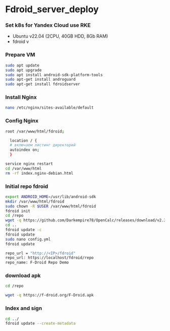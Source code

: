 # Fdroid_server_deploy

### Set k8s for Yandex Cloud use RKE

* Ubuntu v22.04 (2CPU, 40GB HDD, 8Gb RAM)
* fdroid v

### Prepare VM
```Bash
sudo apt update
sudo apt upgrade
sudo apt install android-sdk-platform-tools
sudo apt-get install androguard
sudo apt-get install fdroidserver
```
### Install Nginx
```Bash
nano /etc/nginx/sites-available/default
```
### Config Nginx
```Bash
root /var/www/html/fdroid;

  location / {
  # включаем листинг директорий
  autoindex on;
  }
```
```Bash
service nginx restart
cd /var/www/html
rm -rf index.nginx-debian.html
```

### Initial repo fdroid
```Bash
export ANDROID_HOME=/usr/lib/android-sdk
mkdir /var/www/html/fdroid
sudo chown -R $USER /var/www/html/fdroid
fdroid init
cd /repo
wget -q https://github.com/Darkempire78/OpenCalc/releases/download/v2.3.1/OpenCalc.v2.3.1.apk
cd ..
fdroid update -c
fdroid update
sudo nano config.yml
fdroid update
```

```Bash
repo_url = "http://<IP>/fdroid"
repo_url: https://localhost/fdroid/repo
repo_name: F-Droid Repo Demo

```

### download apk
```Bash
cd /repo

wget -q https://f-droid.org/F-Droid.apk
```

### Index and sign
```Bash
cd ../
fdroid update --create-metadata

```

